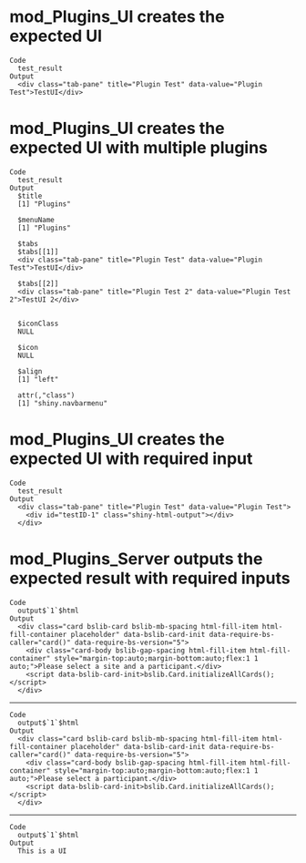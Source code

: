 # mod_Plugins_UI creates the expected UI

    Code
      test_result
    Output
      <div class="tab-pane" title="Plugin Test" data-value="Plugin Test">TestUI</div>

# mod_Plugins_UI creates the expected UI with multiple plugins

    Code
      test_result
    Output
      $title
      [1] "Plugins"
      
      $menuName
      [1] "Plugins"
      
      $tabs
      $tabs[[1]]
      <div class="tab-pane" title="Plugin Test" data-value="Plugin Test">TestUI</div>
      
      $tabs[[2]]
      <div class="tab-pane" title="Plugin Test 2" data-value="Plugin Test 2">TestUI 2</div>
      
      
      $iconClass
      NULL
      
      $icon
      NULL
      
      $align
      [1] "left"
      
      attr(,"class")
      [1] "shiny.navbarmenu"

# mod_Plugins_UI creates the expected UI with required input

    Code
      test_result
    Output
      <div class="tab-pane" title="Plugin Test" data-value="Plugin Test">
        <div id="testID-1" class="shiny-html-output"></div>
      </div>

# mod_Plugins_Server outputs the expected result with required inputs

    Code
      output$`1`$html
    Output
      <div class="card bslib-card bslib-mb-spacing html-fill-item html-fill-container placeholder" data-bslib-card-init data-require-bs-caller="card()" data-require-bs-version="5">
        <div class="card-body bslib-gap-spacing html-fill-item html-fill-container" style="margin-top:auto;margin-bottom:auto;flex:1 1 auto;">Please select a site and a participant.</div>
        <script data-bslib-card-init>bslib.Card.initializeAllCards();</script>
      </div>

---

    Code
      output$`1`$html
    Output
      <div class="card bslib-card bslib-mb-spacing html-fill-item html-fill-container placeholder" data-bslib-card-init data-require-bs-caller="card()" data-require-bs-version="5">
        <div class="card-body bslib-gap-spacing html-fill-item html-fill-container" style="margin-top:auto;margin-bottom:auto;flex:1 1 auto;">Please select a participant.</div>
        <script data-bslib-card-init>bslib.Card.initializeAllCards();</script>
      </div>

---

    Code
      output$`1`$html
    Output
      This is a UI

